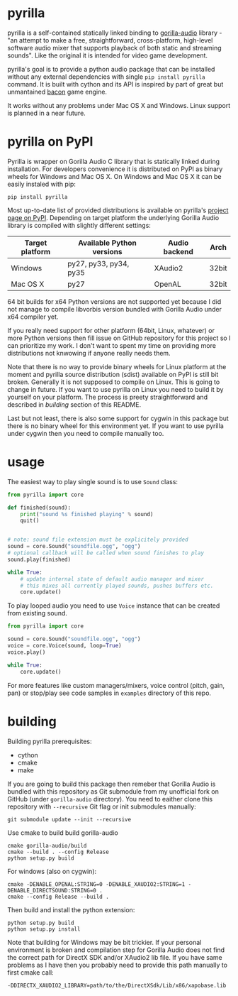 # pyrilla

pyrilla is a self-contained statically linked binding to
[gorilla-audio](https://code.google.com/p/gorilla-audio/) library -
"an attempt to make a free, straightforward, cross-platform, high-level
software audio mixer that supports playback of both static and streaming
sounds". Like the original it is intended for video game development.

pyrilla's goal is to provide a python audio package that can be installed
without any external dependencies with single `pip install pyrilla` command.
It is built with cython and its API is inspired by part of great but
unmantained [bacon](https://github.com/aholkner/bacon) game engine.

It works without any problems under Mac OS X and Windows. Linux support is
planned in a near future.


# pyrilla on PyPI

Pyrilla is wrapper on Gorilla Audio C library that is statically linked during
installation. For developers convenience it is distributed on PyPI as binary
wheels for Windows and Mac OS X. On Windows and Mac OS X it can be easily
instaled with pip:

    pip install pyrilla
    
Most up-to-date list of provided distributions is available on pyrilla's
[project page on PyPI](https://pypi.python.org/pypi/pyrilla/0.0.1). Depending
on target platform the underlying Gorilla Audio library is compiled with 
slightly different settings:

| Target platform | Available Python versions | Audio backend | Arch  |
| --------------- | ------------------------- | ------------- | ----- |
| Windows         | py27, py33, py34, py35    | XAudio2       | 32bit |
| Mac OS X        | py27                      | OpenAL        | 32bit |

64 bit builds for x64 Python versions are not supported yet because I did
not manage to compile libvorbis version bundled with Gorilla Audio under
x64 compiler yet.

If you really need support for other platform (64bit, Linux, whatever) or more 
Python versions then fill issue on GitHub repository for this project 
so I can prioritize my work. I don't want to spent my time on providing more 
distributions not knwowing if anyone really needs them.

Note that there is no way to provide binary wheels for Linux platform at the
moment and pyrilla source distribution (sdist) available on PyPI is still bit
broken. Generally it is not supposed to compile on Linux. This is going to
change in future. If you want to use pyrilla on Linux you need to build it by
yourself on your platform. The process is preety straightforward and described
in *building* section of this README.

Last but not least, there is also some support for cygwin in this package
but there is no binary wheel for this environment yet. If you want to use
pyrilla under cygwin then you need to compile manually too.


# usage

The easiest way to play single sound is to use `Sound` class:

```python
from pyrilla import core

def finished(sound):
    print("sound %s finished playing" % sound)
    quit()


# note: sound file extension must be explicitely provided
sound = core.Sound("soundfile.ogg", "ogg")
# optional callback will be called when sound finishes to play
sound.play(finished)

while True:
    # update internal state of default audio manager and mixer
    # this mixes all currently played sounds, pushes buffers etc.
    core.update()
```

To play looped audio you need to use `Voice` instance that can be
created from existing sound.


```python
from pyrilla import core

sound = core.Sound("soundfile.ogg", "ogg")
voice = core.Voice(sound, loop=True)
voice.play()

while True:
    core.update()
```

For more features like custom managers/mixers, voice control (pitch, gain, pan)
or stop/play see code samples in `examples` directory of this repo.


# building

Building pyrilla prerequisites:

* cython
* cmake
* make

If you are going to build this package then remeber that Gorilla Audio is
bundled with this repository as Git submodule from my unofficial fork on
GitHub (under `gorilla-audio` directory). You need to eaither clone this
repository with `--recursive` Git flag or init submodules manually:

    git submodule update --init --recursive

Use cmake to build build gorilla-audio

    cmake gorilla-audio/build
    cmake --build . --config Release
    python setup.py build

For windows (also on cygwin):

    cmake -DENABLE_OPENAL:STRING=0 -DENABLE_XAUDIO2:STRING=1 -DENABLE_DIRECTSOUND:STRING=0 .
    cmake --config Release --build .


Then build and install the python extension:

    python setup.py build
    python setup.py install


Note that building for Windows may be bit trickier. If your personal
environment is broken and compilation step for Gorilla Audio does not find
the correct path for DirectX SDK and/or XAudio2 lib file. If you have same problems as I have then
you probably need to provide this path manually to first cmake call:

    -DDIRECTX_XAUDIO2_LIBRARY=path/to/the/DirectXSdk/Lib/x86/xapobase.lib
